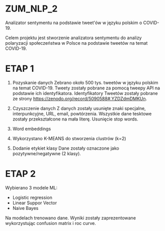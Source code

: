 # ZUM_NLP_2
Analizator sentymentu na podstawie tweet'ów w języku polskim o COVID-19.

Celem projektu jest stworzenie analizatora sentymentu do analizy polaryzacji społeczeństwa w Polsce na podstawie tweetów na temat COVID-19.


# ETAP 1
1. Pozyskanie danych 
Zebrano około 500 tys. tweetów w języku polskim na temat COVID-19. Tweety zostały pobrane za pomocą tweepy API na podstawie ich identyfikatora. Identyfikatory Tweetów zostały pobrane ze strony https://zenodo.org/record/5090588#.YZDZdmDMKUn.

2. Czyszczenie danych
Z danych zostały usunięte znaki specjalne, interpunkcyjne, URL, email, powtórzenia. Wszystkie dane tesktowe zostały przekształcone na mała literę. Usunięcie stop words.

3. Word embeddings

4. Wykorzystano K-MEANS do stworzenia clustrów (k=2)

5. Dodanie etykiet klasy 
Dane zostały oznaczone jako pozytywne/negatywne (2 klasy).


# ETAP 2
Wybierano 3 modele ML:
* Logistic regression
* Linear Suppor Vector
* Naive Bayes

Na modelach trenowano dane. Wyniki zostały zaprezentowane wykorzystując confusion matrix i roc curve.
